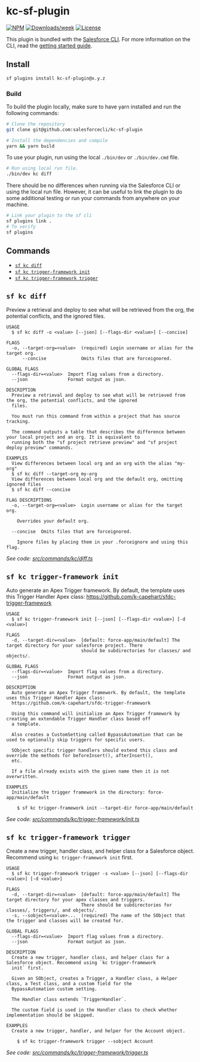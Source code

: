 # kc-sf-plugin

[![NPM](https://img.shields.io/npm/v/kc-sf-plugin.svg?label=kc-sf-plugin)](https://www.npmjs.com/package/kc-sf-plugin) [![Downloads/week](https://img.shields.io/npm/dw/kc-sf-plugin.svg)](https://npmjs.org/package/kc-sf-plugin) [![License](https://img.shields.io/badge/License-BSD%203--Clause-brightgreen.svg)](https://github.com/k-capehart/kc-sf-plugin/blob/main/LICENSE)

This plugin is bundled with the [Salesforce CLI](https://developer.salesforce.com/tools/sfdxcli). For more information on the CLI, read the [getting started guide](https://developer.salesforce.com/docs/atlas.en-us.sfdx_setup.meta/sfdx_setup/sfdx_setup_intro.htm).

## Install

```bash
sf plugins install kc-sf-plugin@x.y.z
```

### Build

To build the plugin locally, make sure to have yarn installed and run the following commands:

```bash
# Clone the repository
git clone git@github.com:salesforcecli/kc-sf-plugin

# Install the dependencies and compile
yarn && yarn build
```

To use your plugin, run using the local `./bin/dev` or `./bin/dev.cmd` file.

```bash
# Run using local run file.
./bin/dev kc diff
```

There should be no differences when running via the Salesforce CLI or using the local run file. However, it can be useful to link the plugin to do some additional testing or run your commands from anywhere on your machine.

```bash
# Link your plugin to the sf cli
sf plugins link .
# To verify
sf plugins
```

## Commands

<!-- commands -->
* [`sf kc diff`](#sf-kc-diff)
* [`sf kc trigger-framework init`](#sf-kc-trigger-framework-init)
* [`sf kc trigger-framework trigger`](#sf-kc-trigger-framework-trigger)

## `sf kc diff`

Preview a retrieval and deploy to see what will be retrieved from the org, the potential conflicts, and the ignored files.

```
USAGE
  $ sf kc diff -o <value> [--json] [--flags-dir <value>] [--concise]

FLAGS
  -o, --target-org=<value>  (required) Login username or alias for the target org.
      --concise             Omits files that are forceignored.

GLOBAL FLAGS
  --flags-dir=<value>  Import flag values from a directory.
  --json               Format output as json.

DESCRIPTION
  Preview a retrieval and deploy to see what will be retrieved from the org, the potential conflicts, and the ignored
  files.

  You must run this command from within a project that has source tracking.

  The command outputs a table that describes the difference between your local project and an org. It is equivalent to
  running both the "sf project retrieve preview" and "sf project deploy preview" commands.

EXAMPLES
  View differences between local org and an org with the alias "my-org"
  $ sf kc diff --target-org my-org
  View differences between local org and the default org, omitting ignored files
  $ sf kc diff --concise

FLAG DESCRIPTIONS
  -o, --target-org=<value>  Login username or alias for the target org.

    Overrides your default org.

  --concise  Omits files that are forceignored.

    Ignore files by placing them in your .forceignore and using this flag.
```

_See code: [src/commands/kc/diff.ts](https://github.com/k-capehart/kc-sf-plugin/blob/1.3.1/src/commands/kc/diff.ts)_

## `sf kc trigger-framework init`

Auto generate an Apex Trigger framework. By default, the template uses this Trigger Handler Apex class: https://github.com/k-capehart/sfdc-trigger-framework

```
USAGE
  $ sf kc trigger-framework init [--json] [--flags-dir <value>] [-d <value>]

FLAGS
  -d, --target-dir=<value>  [default: force-app/main/default] The target directory for your salesforce project. There
                            should be subdirectories for classes/ and objects/.

GLOBAL FLAGS
  --flags-dir=<value>  Import flag values from a directory.
  --json               Format output as json.

DESCRIPTION
  Auto generate an Apex Trigger framework. By default, the template uses this Trigger Handler Apex class:
  https://github.com/k-capehart/sfdc-trigger-framework

  Using this command will initialize an Apex Trigger framework by creating an extendable Trigger Handler class based off
  a template.

  Also creates a CustomSetting called BypassAutomation that can be used to optionally skip triggers for specific users.

  SObject specific trigger handlers should extend this class and override the methods for beforeInsert(), afterInsert(),
  etc.

  If a file already exists with the given name then it is not overwritten.

EXAMPLES
  Initialize the trigger framework in the directory: force-app/main/default

    $ sf kc trigger-framework init --target-dir force-app/main/default
```

_See code: [src/commands/kc/trigger-framework/init.ts](https://github.com/k-capehart/kc-sf-plugin/blob/1.3.1/src/commands/kc/trigger-framework/init.ts)_

## `sf kc trigger-framework trigger`

Create a new trigger, handler class, and helper class for a Salesforce object. Recommend using `kc trigger-framework init` first.

```
USAGE
  $ sf kc trigger-framework trigger -s <value> [--json] [--flags-dir <value>] [-d <value>]

FLAGS
  -d, --target-dir=<value>  [default: force-app/main/default] The target directory for your apex classes and triggers.
                            There should be subdirectories for classes/, triggers/, and objects/.
  -s, --sobject=<value>...  (required) The name of the SObject that the trigger and classes will be created for.

GLOBAL FLAGS
  --flags-dir=<value>  Import flag values from a directory.
  --json               Format output as json.

DESCRIPTION
  Create a new trigger, handler class, and helper class for a Salesforce object. Recommend using `kc trigger-framework
  init` first.

  Given an SObject, creates a Trigger, a Handler class, a Helper class, a Test class, and a custom field for the
  BypassAutomation custom setting.

  The Handler class extends `TriggerHandler`.

  The custom field is used in the Handler class to check whether implementation should be skipped.

EXAMPLES
  Create a new trigger, handler, and helper for the Account object.

    $ sf kc trigger-framework trigger --sobject Account
```

_See code: [src/commands/kc/trigger-framework/trigger.ts](https://github.com/k-capehart/kc-sf-plugin/blob/1.3.1/src/commands/kc/trigger-framework/trigger.ts)_
<!-- commandsstop -->
